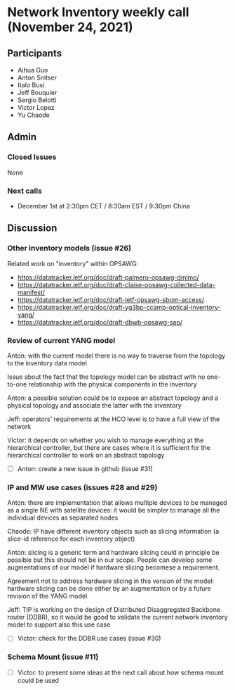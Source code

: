 # Network Inventory weekly call (November 24, 2021)

## Participants
- Aihua Guo
- Anton Snitser
- Italo Busi
- Jeff Bouquier
- Sergio Belotti
- Victor Lopez
- Yu Chaode

## Admin

### Closed Issues

None

### Next calls

- December 1st at 2:30pm CET / 8:30am EST / 9:30pm China

## Discussion

### Other inventory models (issue #26)

Related work on "inventory" within OPSAWG:
* https://datatracker.ietf.org/doc/draft-palmero-opsawg-dmlmo/
* https://datatracker.ietf.org/doc/draft-claise-opsawg-collected-data-manifest/
* https://datatracker.ietf.org/doc/draft-ietf-opsawg-sbom-access/
* https://datatracker.ietf.org/doc/draft-yg3bp-ccamp-optical-inventory-yang/
* https://datatracker.ietf.org/doc/draft-dbwb-opsawg-sap/

### Review of current YANG model

Anton: with the current model there is no way to traverse from the topology to the inventory data model

Issue about the fact that the topology model can be abstract with no one-to-one relationship with the physical components in the inventory

Anton: a possible solution could be to expose an abstract topology and a physical topology and associate the latter with the inventory

Jeff: operators' requirements at the HCO level is to have a full view of the network

Victor: it depends on whether you wish to manage everything at the hierarchical controller, but there are cases where it is sufficient for the hierarchical controller to work on an abstract topology

- [ ] Anton: create a new issue in github (issue #31)

### IP and MW use cases (issues #28 and #29)

Anton: there are implementation that allows multiple devices to be managed as a single NE with satellite devices: it would be simpler to manage all the individual devices as separated nodes

Chaode: IP have different inventory objects such as slicing information (a slice-id reference for each inventory object)

Anton: slicing is a generic term and hardware slicing could in principle be possible but this should not be in our scope. People can develop some augmentations of our model if hardware slicing becomese a requirement.

Agreement not to address hardware slicing in this version of the model: hardware slicing can be done either by an augmentation or by a future revision of the YANG model

Jeff: TIP is working on the design of Distributed Disaggregated Backbone router (DDBR), so it would be good to validate the current network inventory model to support also this use case

- [ ] Victor: check for the DDBR use cases (issue #30)

### Schema Mount (issue #11)

- [ ] Victor: to present some ideas at the next call about how schema mount could be used
